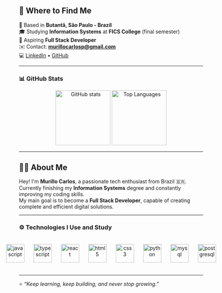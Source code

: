 ## 👋 Where to Find Me

📍 Based in **Butantã, São Paulo - Brazil**  
🎓 Studying **Information Systems** at **FICS College** (final semester)  
💼 Aspiring **Full Stack Developer**  
✉️ Contact: **[murillocarlosp@gmail.com](mailto:murillocarlosp@gmail.com)**  
💻 [LinkedIn](https://www.linkedin.com/in/murillo-carlosp/) • [GitHub](https://github.com/Murillocarlosp)

---

### 📊 GitHub Stats

<div align="center">
  <img src="https://github-readme-stats.vercel.app/api?username=Murillocarlosp&show_icons=true&theme=dracula&include_all_commits=true&count_private=true&hide_border=false" height="150" alt="GitHub stats" />
  <img src="https://github-readme-stats.vercel.app/api/top-langs?username=Murillocarlosp&layout=compact&langs_count=6&theme=dracula&hide_border=false" height="150" alt="Top Languages" />
</div>

---

## 👨‍💻 About Me

Hey! I'm **Murillo Carlos**, a passionate tech enthusiast from Brazil 🇧🇷.  
Currently finishing my **Information Systems** degree and constantly improving my coding skills.  
My main goal is to become a **Full Stack Developer**, capable of creating complete and efficient digital solutions.

---

### ⚙️ Technologies I Use and Study

<div align="center" style="
  display: flex;
  justify-content: center;
  align-items: center;
  gap: 25px;
  padding: 20px;
  background: rgba(255, 255, 255, 0.05);
  backdrop-filter: blur(10px);
  border-radius: 20px;
">
  <img src="https://cdn.jsdelivr.net/gh/devicons/devicon/icons/javascript/javascript-original.svg" height="50" alt="javascript" style="transition: transform 0.2s;" onmouseover="this.style.transform='scale(1.3)'" onmouseout="this.style.transform='scale(1)'" />
  <img src="https://cdn.jsdelivr.net/gh/devicons/devicon/icons/typescript/typescript-original.svg" height="50" alt="typescript" style="transition: transform 0.2s;" onmouseover="this.style.transform='scale(1.3)'" onmouseout="this.style.transform='scale(1)'" />
  <img src="https://cdn.jsdelivr.net/gh/devicons/devicon/icons/react/react-original.svg" height="50" alt="react" style="transition: transform 0.2s;" onmouseover="this.style.transform='scale(1.3)'" onmouseout="this.style.transform='scale(1)'" />
  <img src="https://cdn.jsdelivr.net/gh/devicons/devicon/icons/html5/html5-original.svg" height="50" alt="html5" style="transition: transform 0.2s;" onmouseover="this.style.transform='scale(1.3)'" onmouseout="this.style.transform='scale(1)'" />
  <img src="https://cdn.jsdelivr.net/gh/devicons/devicon/icons/css3/css3-original.svg" height="50" alt="css3" style="transition: transform 0.2s;" onmouseover="this.style.transform='scale(1.3)'" onmouseout="this.style.transform='scale(1)'" />
  <img src="https://cdn.jsdelivr.net/gh/devicons/devicon/icons/python/python-original.svg" height="50" alt="python" style="transition: transform 0.2s;" onmouseover="this.style.transform='scale(1.3)'" onmouseout="this.style.transform='scale(1)'" />
  <img src="https://cdn.jsdelivr.net/gh/devicons/devicon/icons/mysql/mysql-original.svg" height="50" alt="mysql" style="transition: transform 0.2s;" onmouseover="this.style.transform='scale(1.3)'" onmouseout="this.style.transform='scale(1)'" />
  <img src="https://cdn.jsdelivr.net/gh/devicons/devicon/icons/postgresql/postgresql-original.svg" height="50" alt="postgresql" style="transition: transform 0.2s;" onmouseover="this.style.transform='scale(1.3)'" onmouseout="this.style.transform='scale(1)'" />
</div>

---

⭐ *“Keep learning, keep building, and never stop growing.”*
